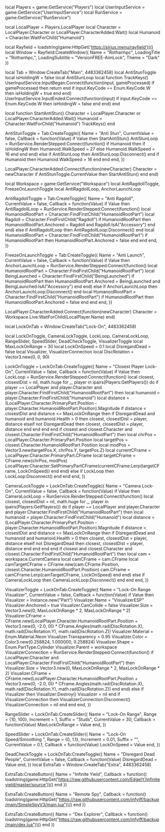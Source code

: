 local Players = game:GetService("Players")
local UserInputService = game:GetService("UserInputService")
local RunService = game:GetService("RunService")

local LocalPlayer = Players.LocalPlayer
local Character = LocalPlayer.Character or LocalPlayer.CharacterAdded:Wait()
local Humanoid = Character:WaitForChild("Humanoid")

local Rayfield = loadstring(game:HttpGet('https://sirius.menu/rayfield'))()
local Window = Rayfield:CreateWindow({
    Name = "Rothanhpc",
    LoadingTitle = "Rothanhpc,",
    LoadingSubtitle = "VersionFREE-AimLock",
    Theme = "Dark"
})

local Tab = Window:CreateTab("Main", 4483362458)
local AntiStunToggle
local isHoldingW = false
local AntiStunLoop
local function TrackKeys()
    UserInputService.InputBegan:Connect(function(input, gameProcessed)
        if gameProcessed then return end
        if input.KeyCode == Enum.KeyCode.W then
            isHoldingW = true
        end
    end)
    UserInputService.InputEnded:Connect(function(input)
        if input.KeyCode == Enum.KeyCode.W then
            isHoldingW = false
        end
    end)
end

local function StartAntiStun()
    Character = LocalPlayer.Character or LocalPlayer.CharacterAdded:Wait()
    Humanoid = Character:WaitForChild("Humanoid")
    TrackKeys()
end

AntiStunToggle = Tab:CreateToggle({
    Name = "Anti Stun",
    CurrentValue = false,
    Callback = function(Value)
        if Value then
            StartAntiStun()
            AntiStunLoop = RunService.RenderStepped:Connect(function()
                if Humanoid then
                    if isHoldingW then
                        Humanoid.WalkSpeed = 27
                    else
                        Humanoid.WalkSpeed = 16
                    end
                end
            end)
        else
            if AntiStunLoop then AntiStunLoop:Disconnect() end
            if Humanoid then
                Humanoid.WalkSpeed = 16
            end
        end
    end,
})

LocalPlayer.CharacterAdded:Connect(function(newCharacter)
    Character = newCharacter
    if AntiStunToggle.CurrentValue then
        StartAntiStun()
    end
end)

local Workspace = game:GetService("Workspace")
local AntiRagdollToggle, FreezeOnLaunchToggle
local AntiRagdollLoop, AnchorLaunchLoop

AntiRagdollToggle = Tab:CreateToggle({
    Name = "Anti Ragdoll",
    CurrentValue = false,
    Callback = function(Value)
        if Value then
            AntiRagdollLoop = RunService.RenderStepped:Connect(function()
                local HumanoidRootPart = Character:FindFirstChild("HumanoidRootPart")
                local Ragdoll = Character:FindFirstChild("Ragdoll")
                if HumanoidRootPart then
                    HumanoidRootPart.Anchored = Ragdoll and Ragdoll:IsA("Accessory")
                end
            end)
        else
            if AntiRagdollLoop then AntiRagdollLoop:Disconnect() end
            local HumanoidRootPart = Character:FindFirstChild("HumanoidRootPart")
            if HumanoidRootPart then HumanoidRootPart.Anchored = false end
        end
    end,
})

FreezeOnLaunchToggle = Tab:CreateToggle({
    Name = "Anti Launch",
    CurrentValue = false,
    Callback = function(Value)
        if Value then
            AnchorLaunchLoop = RunService.RenderStepped:Connect(function()
                local HumanoidRootPart = Character:FindFirstChild("HumanoidRootPart")
                local BeingLaunched = Character:FindFirstChild("BeingLaunched")
                if HumanoidRootPart then
                    HumanoidRootPart.Anchored = BeingLaunched and BeingLaunched:IsA("Accessory")
                end
            end)
        else
            if AnchorLaunchLoop then AnchorLaunchLoop:Disconnect() end
            local HumanoidRootPart = Character:FindFirstChild("HumanoidRootPart")
            if HumanoidRootPart then HumanoidRootPart.Anchored = false end
        end
    end,
})


LocalPlayer.CharacterAdded:Connect(function(newCharacter)
    Character = Workspace.Live:WaitForChild(LocalPlayer.Name)
end)

local LockOnTab = Window:CreateTab("Lock-On", 4483362458)

local LockOnToggle, CameraLockToggle, LockLoop, CameraLockLoop, RangeSlider, SpeedSlider, DeadCheckToggle, VisualizerToggle
local MaxLockOnRange = 30
local LockOnSpeed = 0.1
local DisregardDead = false
local Visualizer, VisualizerConnection
local DiscRotation = Vector3.new(0, 0, 90)

LockOnToggle = LockOnTab:CreateToggle({
    Name = "Closest Player Lock-On",
    CurrentValue = false,
    Callback = function(Value)
        if Value then
            LockLoop = RunService.RenderStepped:Connect(function()
                local closest, closestDist = nil, math.huge
                for _, player in ipairs(Players:GetPlayers()) do
                    if player ~= LocalPlayer and player.Character and player.Character:FindFirstChild("HumanoidRootPart") then
                        local humanoid = player.Character:FindFirstChild("Humanoid")
                        local distance = (LocalPlayer.Character.PrimaryPart.Position - player.Character.HumanoidRootPart.Position).Magnitude
                        if distance < closestDist and distance <= MaxLockOnRange then
                            if DisregardDead and humanoid and humanoid.Health > 0 then
                                closest, closestDist = player, distance
                            elseif not DisregardDead then
                                closest, closestDist = player, distance
                            end
                        end
                    end
                end
                if closest and closest.Character and closest.Character:FindFirstChild("HumanoidRootPart") then
                    local chrPos = LocalPlayer.Character.PrimaryPart.Position
                    local targetPos = closest.Character.HumanoidRootPart.Position
                    local modPos = Vector3.new(targetPos.X, chrPos.Y, targetPos.Z)
                    local currentCFrame = LocalPlayer.Character.PrimaryPart.CFrame
                    local targetCFrame = CFrame.new(chrPos, modPos)
                    LocalPlayer.Character:SetPrimaryPartCFrame(currentCFrame:Lerp(targetCFrame, LockOnSpeed))
                end
            end)
        else
            if LockLoop then LockLoop:Disconnect() end
        end
    end,
})

CameraLockToggle = LockOnTab:CreateToggle({
    Name = "Camera Lock-On",
    CurrentValue = false,
    Callback = function(Value)
        if Value then
            CameraLockLoop = RunService.RenderStepped:Connect(function()
                local closest, closestDist = nil, math.huge
                for _, player in ipairs(Players:GetPlayers()) do
                    if player ~= LocalPlayer and player.Character and player.Character:FindFirstChild("HumanoidRootPart") then
                        local humanoid = player.Character:FindFirstChild("Humanoid")
                        local distance = (LocalPlayer.Character.PrimaryPart.Position - player.Character.HumanoidRootPart.Position).Magnitude
                        if distance < closestDist and distance <= MaxLockOnRange then
                            if DisregardDead and humanoid and humanoid.Health > 0 then
                                closest, closestDist = player, distance
                            elseif not DisregardDead then
                                closest, closestDist = player, distance
                            end
                        end
                    end
                end
                if closest and closest.Character and closest.Character:FindFirstChild("HumanoidRootPart") then
                    local cam = workspace.CurrentCamera
                    local camCFrame = cam.CFrame
                    local camTargetCFrame = CFrame.new(cam.CFrame.Position, closest.Character.HumanoidRootPart.Position)
                    cam.CFrame = camCFrame:Lerp(camTargetCFrame, LockOnSpeed)
                end
            end)
        else
            if CameraLockLoop then CameraLockLoop:Disconnect() end
        end
    end,
})

VisualizerToggle = LockOnTab:CreateToggle({
    Name = "Lock-On Range Visualizer",
    CurrentValue = false,
    Callback = function(Value)
        if Value then
            Visualizer = Instance.new("Part")
            Visualizer.Name = "VisualizerESP"
            Visualizer.Anchored = true
            Visualizer.CanCollide = false
            Visualizer.Size = Vector3.new(0, MaxLockOnRange * 2, MaxLockOnRange * 2)
            Visualizer.CFrame = CFrame.new(LocalPlayer.Character.HumanoidRootPart.Position + Vector3.new(0, -2.0, 0)) * CFrame.Angles(math.rad(DiscRotation.X), math.rad(DiscRotation.Y), math.rad(DiscRotation.Z))
            Visualizer.Material = Enum.Material.Neon
            Visualizer.Transparency = 0.95
            Visualizer.Color = Color3.new(0.258824, 1.000000, 0.258824)
            Visualizer.Shape = Enum.PartType.Cylinder
            Visualizer.Parent = workspace
            VisualizerConnection = RunService.RenderStepped:Connect(function()
                if LocalPlayer.Character and LocalPlayer.Character:FindFirstChild("HumanoidRootPart") then
                    Visualizer.Size = Vector3.new(0, MaxLockOnRange * 2, MaxLockOnRange * 2)
                    Visualizer.CFrame = CFrame.new(LocalPlayer.Character.HumanoidRootPart.Position + Vector3.new(0, -2.0, 0)) * CFrame.Angles(math.rad(DiscRotation.X), math.rad(DiscRotation.Y), math.rad(DiscRotation.Z))
                end
            end)
        else
            if Visualizer then
                Visualizer:Destroy()
                Visualizer = nil
            end
            if VisualizerConnection then
                VisualizerConnection:Disconnect()
                VisualizerConnection = nil
            end
        end
    end,
})

RangeSlider = LockOnTab:CreateSlider({
    Name = "Lock-On Range",
    Range = {10, 100},
    Increment = 1,
    Suffix = "Studs",
    CurrentValue = 30,
    Callback = function(Value)
        MaxLockOnRange = Value
    end,
})

SpeedSlider = LockOnTab:CreateSlider({
    Name = "Lock-On Speed/Smoothing ",
    Range = {0, 1.1},
    Increment = 0.01,
    Suffix = "",
    CurrentValue = 0.1,
    Callback = function(Value)
        LockOnSpeed = Value
    end,
})

DeadCheckToggle = LockOnTab:CreateToggle({
    Name = "Disregard Dead People",
    CurrentValue = false,
    Callback = function(Value)
        DisregardDead = Value
    end,
})
local ExtraTab = Window:CreateTab("Extra", 4483362458)

ExtraTab:CreateButton({
    Name = "Infinite Yield",
    Callback = function()
        loadstring(game:HttpGet('https://raw.githubusercontent.com/EdgeIY/infiniteyield/master/source'))()
    end
})

ExtraTab:CreateButton({
    Name = "Remote Spy",
    Callback = function()
        loadstring(game:HttpGet("https://raw.githubusercontent.com/infyiff/backup/main/SimpleSpyV3/main.lua"))()
    end
})

ExtraTab:CreateButton({
    Name = "Dex Explorer",
    Callback = function()
        loadstring(game:HttpGet("https://raw.githubusercontent.com/infyiff/backup/main/dex.lua"))()
    end
})
